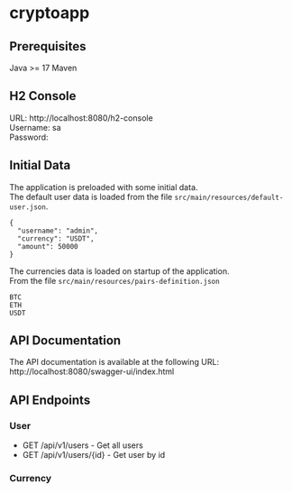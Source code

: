 # cryptoapp


## Prerequisites
Java >= 17 
Maven

## H2 Console
URL: http://localhost:8080/h2-console <br />
Username: sa <br />
Password: 

## Initial Data
The application is preloaded with some initial data.  <br />
The default user data is loaded from the file `src/main/resources/default-user.json`.
```agsl
{
  "username": "admin",
  "currency": "USDT",
  "amount": 50000
}
```
The currencies data is loaded on startup of the application. <br />
From the file `src/main/resources/pairs-definition.json`
```agsl
BTC
ETH
USDT
```

## API Documentation
The API documentation is available at the following URL: http://localhost:8080/swagger-ui/index.html

## API Endpoints
### User
- GET /api/v1/users - Get all users
- GET /api/v1/users/{id} - Get user by id

### Currency
